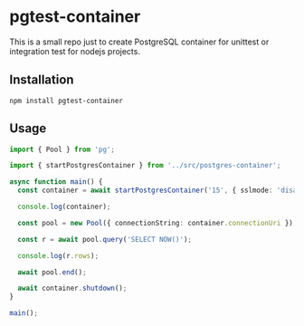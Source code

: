 # pgtest-container

This is a small repo just to create PostgreSQL container for unittest or integration test for nodejs projects.

## Installation

```
npm install pgtest-container
```

## Usage

```typescript
import { Pool } from 'pg';

import { startPostgresContainer } from '../src/postgres-container';

async function main() {
  const container = await startPostgresContainer('15', { sslmode: 'disable' });

  console.log(container);

  const pool = new Pool({ connectionString: container.connectionUri });

  const r = await pool.query('SELECT NOW()');

  console.log(r.rows);

  await pool.end();

  await container.shutdown();
}

main();
```
